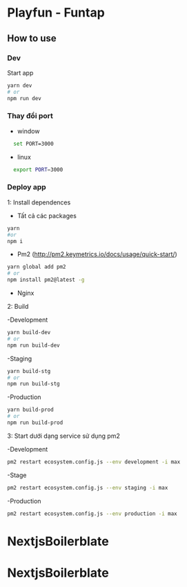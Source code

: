 # Playfun - Funtap

## How to use

### Dev

Start app

```bash
yarn dev
# or
npm run dev
```

### Thay đổi port

- window

```bash
  set PORT=3000
```

- linux

```bash
  export PORT=3000
```

### Deploy app

1: Install dependences

- Tất cả các packages

```bash
yarn
#or
npm i
```

- Pm2 (http://pm2.keymetrics.io/docs/usage/quick-start/)

```bash
yarn global add pm2
# or
npm install pm2@latest -g
```

- Nginx

2: Build

-Development

```bash
yarn build-dev
# or
npm run build-dev
```

-Staging

```bash
yarn build-stg
# or
npm run build-stg
```

-Production

```bash
yarn build-prod
# or
npm run build-prod
```

3: Start dưới dạng service sử dụng pm2

-Development

```bash
pm2 restart ecosystem.config.js --env development -i max
```

-Stage

```bash
pm2 restart ecosystem.config.js --env staging -i max
```

-Production

```bash
pm2 restart ecosystem.config.js --env production -i max
```
# NextjsBoilerblate
# NextjsBoilerblate
